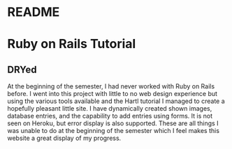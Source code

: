 # README

# Ruby on Rails Tutorial

## DRYed

At the beginning of the semester, I had never worked with Ruby on Rails before. 
I went into this project with little to no web design experience but using the various tools available and the Hartl tutorial I managed to create a hopefully pleasant little site. I have dynamically created shown images, database entries, and the capability to add entries using forms. It is not seen on Heroku, but error display is also supported. 
These are all things I was unable to do at the beginning of the semester which I feel makes this website a great display of my progress.
